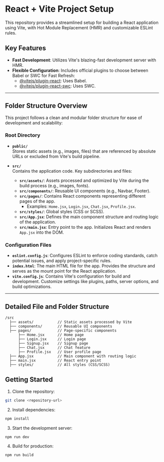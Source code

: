 # **React + Vite Project Setup**

This repository provides a streamlined setup for building a React application using Vite, with Hot Module Replacement (HMR) and customizable ESLint rules.

## **Key Features**
- **Fast Development**: Utilizes Vite's blazing-fast development server with HMR.
- **Flexible Configuration**: Includes official plugins to choose between Babel or SWC for Fast Refresh:
  - [@vitejs/plugin-react](https://github.com/vitejs/vite-plugin-react/blob/main/packages/plugin-react/README.md): Uses Babel.
  - [@vitejs/plugin-react-swc](https://github.com/vitejs/vite-plugin-react-swc): Uses SWC.

---

## **Folder Structure Overview**
This project follows a clean and modular folder structure for ease of development and scalability:

### **Root Directory**
- **`public/`**  
  Stores static assets (e.g., images, files) that are referenced by absolute URLs or excluded from Vite's build pipeline.

- **`src/`**  
  Contains the application code. Key subdirectories and files:
  - **`src/assets/`**: Assets processed and optimized by Vite during the build process (e.g., images, fonts).
  - **`src/components/`**: Reusable UI components (e.g., Navbar, Footer).
  - **`src/pages/`**: Contains React components representing different pages of the app.
    - Examples: `Home.jsx`, `Login.jsx`, `Chat.jsx`, `Profile.jsx`.
  - **`src/styles/`**: Global styles (CSS or SCSS).
  - **`src/App.jsx`**: Defines the main component structure and routing logic of the application.
  - **`src/main.jsx`**: Entry point to the app. Initializes React and renders `App.jsx` into the DOM.

### **Configuration Files**
- **`eslint.config.js`**: Configures ESLint to enforce coding standards, catch potential issues, and apply project-specific rules.
- **`index.html`**: The main HTML file for the app. Provides the structure and serves as the mount point for the React application.
- **`vite.config.js`**: Contains Vite's configuration for build and development. Customize settings like plugins, paths, server options, and build optimizations.

---

## **Detailed File and Folder Structure**
```plaintext
/src
  ├── assets/           // Static assets processed by Vite
  ├── components/       // Reusable UI components
  ├── pages/            // Page-specific components
      ├── Home.jsx      // Home page
      ├── Login.jsx     // Login page
      ├── Signup.jsx    // Signup page
      ├── Chat.jsx      // Chat feature
      ├── Profile.jsx   // User profile page
  ├── App.jsx           // Main component with routing logic
  ├── main.jsx          // React entry point
  ├── styles/           // All styles (CSS/SCSS)
```


## Getting Started
1. Clone the repository:
```bash
git clone <repository-url> 
```
2. Install dependencies:
```bash
npm install
```
3. Start the development server:
```bash
npm run dev
```
4. Build for production:
```bash
npm run build
```